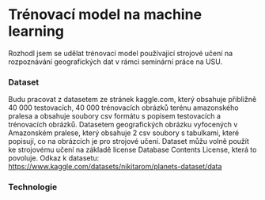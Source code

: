 # Trénovací model na machine learning
Rozhodl jsem se udělat trénovací model používající strojové učení na rozpoznávání geografických dat v rámci seminární práce na USU. 
### Dataset
Budu pracovat z datasetem ze stránek kaggle.com, který obsahuje přibližně 40 000 testovacích, 40 000 trénovacích obrázků terénu amazonského pralesa a obsahuje soubory csv formátu s popisem testovacích a trénovacích obrázků. Datasetem geografických obrázku vyfocených v Amazonském pralese, který obsahuje 2 csv soubory s tabulkami, které popisují, co na obrázcích je pro strojové učení. Dataset můžu volně použít ke strojovému učení na základě license Database Contents License, která to povoluje. Odkaz k datasetu: https://www.kaggle.com/datasets/nikitarom/planets-dataset/data

### Technologie
